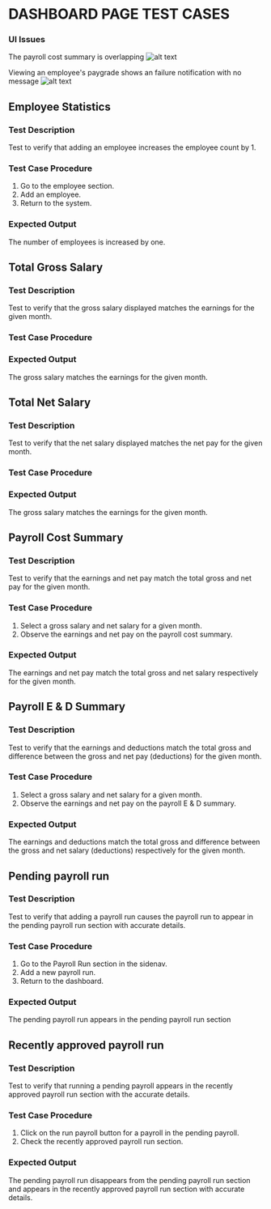 # DASHBOARD PAGE TEST CASES

### UI Issues
The payroll cost summary is overlapping 
![alt text](image.png)

Viewing an employee's paygrade shows an failure notification with no message
![alt text](image-1.png)

## Employee Statistics 

### Test Description

Test to verify that adding an employee increases the employee count by 1.

### Test Case Procedure

1. Go to the employee section.
2. Add an employee.
3. Return to the system.

### Expected Output

The number of employees is increased by one.


## Total Gross Salary

### Test Description
Test to verify that the gross salary displayed matches the earnings for the given month. 

### Test Case Procedure 



### Expected Output
The gross salary matches the earnings for the given month.


## Total Net Salary

### Test Description
Test to verify that the net salary displayed matches the net pay for the given month.

### Test Case Procedure 



### Expected Output
The gross salary matches the earnings for the given month.


## Payroll Cost Summary

### Test Description
Test to verify that the earnings and net pay match the total gross and net pay for the given month.

### Test Case Procedure 
1. Select a gross salary and net salary for a given month.
2. Observe the earnings and net pay on the payroll cost summary.


### Expected Output
The earnings and net pay match the total gross and net salary respectively for the given month. 


## Payroll E & D Summary

### Test Description
Test to verify that the earnings and deductions match the total gross and difference between the gross and net pay (deductions) for the given month.

### Test Case Procedure 
1. Select a gross salary and net salary for a given month.
2. Observe the earnings and net pay on the payroll E & D summary.


### Expected Output
The earnings and deductions match the total gross and difference between the gross and net salary (deductions) respectively for the given month. 


## Pending payroll run 

### Test Description
Test to verify that adding a payroll run causes the payroll run to appear in the pending payroll run section with accurate details.

### Test Case Procedure 
1. Go to the Payroll Run section in the sidenav.
2. Add a new payroll run.
3. Return to the dashboard.

### Expected Output
The pending payroll run appears in the pending payroll run section


## Recently approved payroll run

### Test Description
Test to verify that running a pending payroll appears in the recently approved payroll run section with the accurate details.

### Test Case Procedure 
1. Click on the run payroll button for a payroll in the pending payroll.
2. Check the recently approved payroll run section.

### Expected Output
The pending payroll run disappears from the pending payroll run section and appears in the recently approved payroll run section with accurate details.
